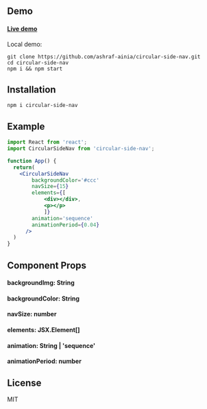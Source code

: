 ## Demo

#### [Live demo](https://ashraf-ainia.github.io/circular-side-nav/)

Local demo:

```
git clone https://github.com/ashraf-ainia/circular-side-nav.git
cd circular-side-nav
npm i && npm start
```

## Installation

```
npm i circular-side-nav

```

## Example

```jsx
import React from 'react';
import CircularSideNav from 'circular-side-nav';

function App() {
  return(
    <CircularSideNav
        backgroundColor='#ccc'
        navSize={15}
        elements={[
            <div></div>,
            <p></p>
            ]}
        animation='sequence'
        animationPeriod={0.04}
      />
  )
}
```

## Component Props

#### backgroundImg: String
#### backgroundColor: String
#### navSize: number
#### elements: JSX.Element[]
#### animation: String | 'sequence'
#### animationPeriod: number

## License

MIT
